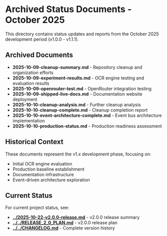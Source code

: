 # Archived Status Documents - October 2025

This directory contains status updates and reports from the October 2025 development period (v1.0.0 - v1.1.1).

## Archived Documents

- **2025-10-09-cleanup-summary.md** - Repository cleanup and organization efforts
- **2025-10-09-experiment-results.md** - OCR engine testing and evaluation results
- **2025-10-09-openrouter-test.md** - OpenRouter integration testing
- **2025-10-09-shipped-live-docs.md** - Documentation website deployment
- **2025-10-10-cleanup-analysis.md** - Further cleanup analysis
- **2025-10-10-cleanup-complete.md** - Cleanup completion report
- **2025-10-10-event-architecture-complete.md** - Event bus architecture implementation
- **2025-10-10-production-status.md** - Production readiness assessment

## Historical Context

These documents represent the v1.x development phase, focusing on:
- Initial OCR engine evaluation
- Production baseline establishment
- Documentation infrastructure
- Event-driven architecture exploration

## Current Status

For current project status, see:
- **[../2025-10-22-v2.0.0-release.md](../2025-10-22-v2.0.0-release.md)** - v2.0.0 release summary
- **[../../RELEASE_2_0_PLAN.md](../../RELEASE_2_0_PLAN.md)** - v2.0.0 release plan
- **[../../CHANGELOG.md](../../CHANGELOG.md)** - Complete version history
